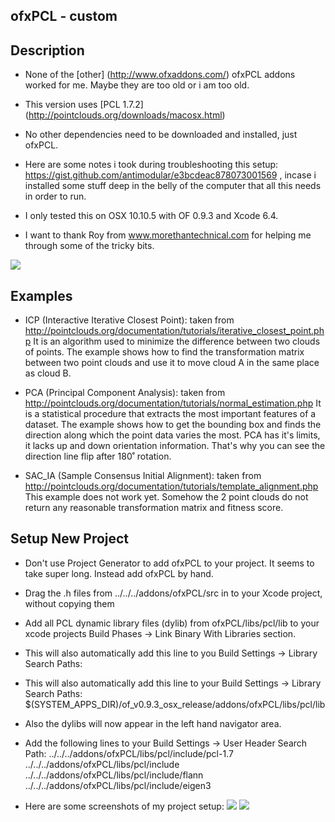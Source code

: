 ofxPCL - custom
-----------

Description
-----------
* None of the [other] (http://www.ofxaddons.com/) ofxPCL addons worked for me. Maybe they are too old or i am too old.
* This version uses [PCL 1.7.2] (http://pointclouds.org/downloads/macosx.html)
* No other dependencies need to be downloaded and installed, just ofxPCL.
* Here are some notes i took during troubleshooting this setup: <https://gist.github.com/antimodular/e3bcdeac878073001569> , incase i installed some stuff deep in the belly of the computer that all this needs in order to run.

* I only tested this on OSX 10.10.5 with OF 0.9.3 and Xcode 6.4.
* I want to thank Roy from www.morethantechnical.com for helping me through some of the tricky bits.

![](https://raw.githubusercontent.com/antimodular/ofxPCL/master/test.png)

Examples
--------
* ICP (Interactive Iterative Closest Point):
taken from <http://pointclouds.org/documentation/tutorials/iterative_closest_point.php>
It is an algorithm used to minimize the difference between two clouds of points. The example shows how to find the transformation matrix between two point clouds and use it to move cloud A in the same place as cloud B.

* PCA (Principal Component Analysis):
taken from <http://pointclouds.org/documentation/tutorials/normal_estimation.php>
It is a statistical procedure that extracts the most important features of a dataset.
The example shows how to get the bounding box and finds the direction along which the point data varies the most.
PCA has it's limits, it lacks up and down orientation information. That's why you can see the direction line flip after 180˚ rotation.

* SAC_IA (Sample Consensus Initial Alignment):
taken from <http://pointclouds.org/documentation/tutorials/template_alignment.php>
This example does not work yet. Somehow the 2 point clouds do not return any reasonable transformation matrix and fitness score.


Setup New Project
-----------------
* Don't use Project Generator to add ofxPCL to your project. It seems to take super long. Instead add ofxPCL by hand.

* Drag the .h files from ../../../addons/ofxPCL/src in to your Xcode project, without copying them

* Add all PCL dynamic library files (dylib) from ofxPCL/libs/pcl/lib to your xcode projects Build Phases -> Link Binary With Libraries section.
* This will also automatically add this line to you Build Settings -> Library Search Paths: 
* This will also automatically add this line to your Build Settings -> Library Search Paths: 
$(SYSTEM_APPS_DIR)/of_v0.9.3_osx_release/addons/ofxPCL/libs/pcl/lib
* Also the dylibs will now appear in the left hand navigator area.

* Add the following lines to your Build Settings -> User Header Search Path:
../../../addons/ofxPCL/libs/pcl/include/pcl-1.7
../../../addons/ofxPCL/libs/pcl/include
../../../addons/ofxPCL/libs/pcl/include/flann
../../../addons/ofxPCL/libs/pcl/include/eigen3

* Here are some screenshots of my project setup:
![](https://raw.githubusercontent.com/antimodular/ofxPCL/master/add_headerSearchPath.png)
![](https://raw.githubusercontent.com/antimodular/ofxPCL/master/add_headerSearchPath.png)

